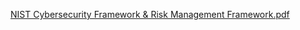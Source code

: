 [NIST Cybersecurity Framework & Risk Management Framework.pdf](https://github.com/user-attachments/files/18935018/NIST.Cybersecurity.Framework.Risk.Management.Framework.pdf)
